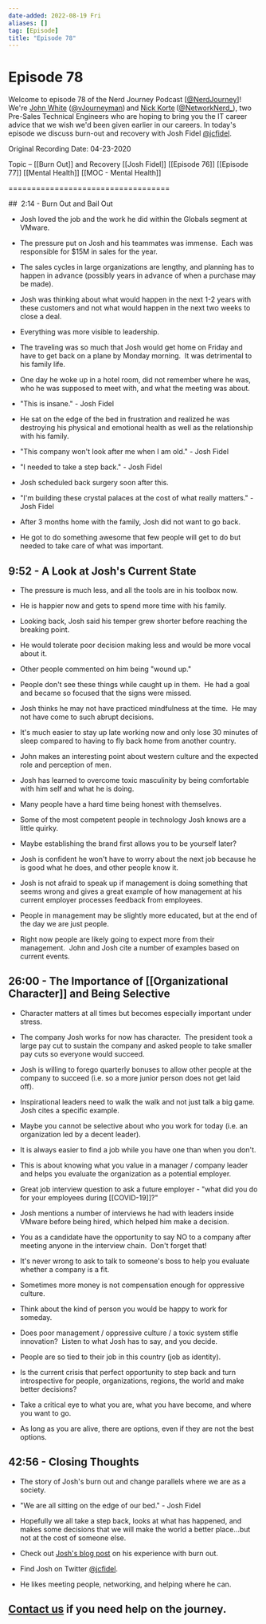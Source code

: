 ```yaml
---
date-added: 2022-08-19 Fri
aliases: []
tag: [Episode]
title: "Episode 78"
---
```


# Episode 78

Welcome to episode 78 of the Nerd Journey Podcast [[@NerdJourney](https://twitter.com/NerdJourney/)]! We're [John White](https://www.linkedin.com/in/vJourneyman/) ([@vJourneyman](https://twitter.com/vJourneyman)) and [Nick Korte](https://www.linkedin.com/in/nickkortenetworknerd/) ([@NetworkNerd_](https://twitter.com/NetworkNerd_/)), two Pre-Sales Technical Engineers who are hoping to bring you the IT career advice that we wish we'd been given earlier in our careers. In today's episode we discuss burn-out and recovery with Josh Fidel [@jcfidel](https://twitter.com/jcefidel).   

Original Recording Date: 04-23-2020 

Topic – [[Burn Out]] and Recovery [[Josh Fidel]] [[Episode 76]] [[Episode 77]] [[Mental Health]] [[MOC - Mental Health]]

=================================== 

##  2:14 - Burn Out and Bail Out 

* Josh loved the job and the work he did within the Globals segment at VMware.   

* The pressure put on Josh and his teammates was immense.  Each was responsible for $15M in sales for the year. 

* The sales cycles in large organizations are lengthy, and planning has to happen in advance (possibly years in advance of when a purchase may be made). 

* Josh was thinking about what would happen in the next 1-2 years with these customers and not what would happen in the next two weeks to close a deal. 

* Everything was more visible to leadership. 

* The traveling was so much that Josh would get home on Friday and have to get back on a plane by Monday morning.  It was detrimental to his family life. 

* One day he woke up in a hotel room, did not remember where he was, who he was supposed to meet with, and what the meeting was about.   

* "This is insane." - Josh Fidel 

* He sat on the edge of the bed in frustration and realized he was destroying his physical and emotional health as well as the relationship with his family.   

* "This company won't look after me when I am old." - Josh Fidel 

* "I needed to take a step back." - Josh Fidel 

* Josh scheduled back surgery soon after this. 

* "I'm building these crystal palaces at the cost of what really matters." - Josh Fidel 

* After 3 months home with the family, Josh did not want to go back. 

* He got to do something awesome that few people will get to do but needed to take care of what was important. 

## 9:52 - A Look at Josh's Current State 

* The pressure is much less, and all the tools are in his toolbox now. 

* He is happier now and gets to spend more time with his family. 

* Looking back, Josh said his temper grew shorter before reaching the breaking point.  

* He would tolerate poor decision making less and would be more vocal about it. 

* Other people commented on him being "wound up." 

* People don't see these things while caught up in them.  He had a goal and became so focused that the signs were missed. 

* Josh thinks he may not have practiced mindfulness at the time.  He may not have come to such abrupt decisions. 

* It's much easier to stay up late working now and only lose 30 minutes of sleep compared to having to fly back home from another country. 

* John makes an interesting point about western culture and the expected role and perception of men. 

* Josh has learned to overcome toxic masculinity by being comfortable with him self and what he is doing. 

* Many people have a hard time being honest with themselves. 

* Some of the most competent people in technology Josh knows are a little quirky. 

* Maybe establishing the brand first allows you to be yourself later? 

* Josh is confident he won't have to worry about the next job because he is good what he does, and other people know it. 

* Josh is not afraid to speak up if management is doing something that seems wrong and gives a great example of how management at his current employer processes feedback from employees. 

* People in management may be slightly more educated, but at the end of the day we are just people. 

* Right now people are likely going to expect more from their management.  John and Josh cite a number of examples based on current events. 

## 26:00 - The Importance of [[Organizational Character]] and Being Selective 

* Character matters at all times but becomes especially important under stress. 

* The company Josh works for now has character.  The president took a large pay cut to sustain the company and asked people to take smaller pay cuts so everyone would succeed. 

* Josh is willing to forego quarterly bonuses to allow other people at the company to succeed (i.e. so a more junior person does not get laid off).   

* Inspirational leaders need to walk the walk and not just talk a big game.  Josh cites a specific example. 

* Maybe you cannot be selective about who you work for today (i.e. an organization led by a decent leader). 

* It is always easier to find a job while you have one than when you don't. 

* This is about knowing what you value in a manager / company leader and helps you evaluate the organization as a potential employer. 

* Great job interview question to ask a future employer - "what did you do for your employees during [[COVID-19]]?" 

* Josh mentions a number of interviews he had with leaders inside VMware before being hired, which helped him make a decision. 

* You as a candidate have the opportunity to say NO to a company after meeting anyone in the interview chain.  Don't forget that! 

* It's never wrong to ask to talk to someone's boss to help you evaluate whether a company is a fit. 

* Sometimes more money is not compensation enough for oppressive culture. 

* Think about the kind of person you would be happy to work for someday. 

* Does poor management / oppressive culture / a toxic system stifle innovation?  Listen to what Josh has to say, and you decide. 

* People are so tied to their job in this country (job as identity). 

* Is the current crisis that perfect opportunity to step back and turn introspective for people, organizations, regions, the world and make better decisions? 

* Take a critical eye to what you are, what you have become, and where you want to go. 

* As long as you are alive, there are options, even if they are not the best options.  

## 42:56 - Closing Thoughts 

* The story of Josh's burn out and change parallels where we are as a society. 

* "We are all sitting on the edge of our bed." - Josh Fidel 

* Hopefully we all take a step back, looks at what has happened, and makes some decisions that we will make the world a better place…but not at the cost of someone else. 

* Check out [Josh's blog post](https://thevfidel.com/ashes2ashes/) on his experience with burn out. 

* Find Josh on Twitter [@jcfidel](https://twitter.com/jcefidel). 

* He likes meeting people, networking, and helping where he can. 

## [Contact us](https://twitter.com/NerdJourney) if you need help on the journey.